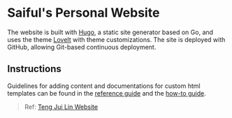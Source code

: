 # Saiful's Personal Website

The website is built with [Hugo](https://gohugo.io/), a static site generator based on Go, and uses the theme [LoveIt](https://github.com/dillonzq/LoveIt) with theme customizations. The site is deployed with GitHub, allowing Git-based continuous deployment.

## Instructions

Guidelines for adding content and documentations for custom html templates can be found in the [reference guide](REFERENCE-GUIDE.md) and the [how-to guide](HOW-TO-GUIDE.md).

> Ref: [Teng Jui Lin Website](https://tengjuilin.netlify.app/)
